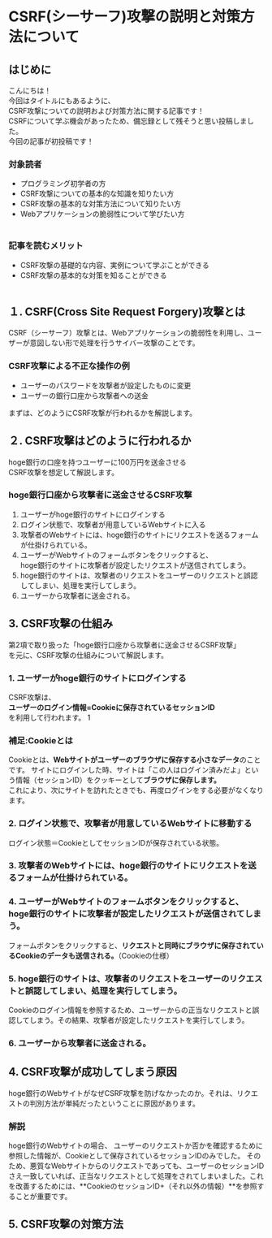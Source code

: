 # CSRF(シーサーフ)攻撃の説明と対策方法について

## はじめに

こんにちは！
<br>今回はタイトルにもあるように、<br>CSRF攻撃についての説明および対策方法に関する記事です！
<br>CSRFについて学ぶ機会があったため、備忘録として残そうと思い投稿しました。
<br>今回の記事が初投稿です！

### 対象読者

- プログラミング初学者の方
- CSRF攻撃についての基本的な知識を知りたい方
- CSRF攻撃の基本的な対策方法について知りたい方
- Webアプリケーションの脆弱性について学びたい方
  <br>
  <br>

### 記事を読むメリット

- CSRF攻撃の基礎的な内容、実例について学ぶことができる
- CSRF攻撃の基本的な対策を知ることができる
  <br>
  <br>

## １. CSRF(Cross Site Request Forgery)攻撃とは

CSRF（シーサーフ）攻撃とは、Webアプリケーションの脆弱性を利用し、ユーザーが意図しない形で処理を行うサイバー攻撃のことです。

### CSRF攻撃による不正な操作の例

- ユーザーのパスワードを攻撃者が設定したものに変更
- ユーザーの銀行口座から攻撃者への送金

まずは、どのようにCSRF攻撃が行われるかを解説します。

## ２. CSRF攻撃はどのように行われるか

hoge銀行の口座を持つユーザーに100万円を送金させる<br>
CSRF攻撃を想定して解説します。

### hoge銀行口座から攻撃者に送金させるCSRF攻撃

1. ユーザーがhoge銀行のサイトにログインする
2. ログイン状態で、攻撃者が用意しているWebサイトに入る
3. 攻撃者のWebサイトには、hoge銀行のサイトにリクエストを送るフォームが仕掛けられている。
4. ユーザーがWebサイトのフォームボタンをクリックすると、<br>hoge銀行のサイトに攻撃者が設定したリクエストが送信されてしまう。
5. hoge銀行のサイトは、攻撃者のリクエストをユーザーのリクエストと誤認してしまい、処理を実行してしまう。
6. ユーザーから攻撃者に送金される。

## 3. CSRF攻撃の仕組み

第2項で取り扱った「hoge銀行口座から攻撃者に送金させるCSRF攻撃」<br>を元に、CSRF攻撃の仕組みについて解説します。

### 1. ユーザーがhoge銀行のサイトにログインする
CSRF攻撃は、<br>
**ユーザーのログイン情報=Cookieに保存されているセッションID**<br>
を利用して行われます。
1
### 補足:Cookieとは
Cookieとは、**Webサイトがユーザーのブラウザに保存する小さなデータ**のことです。
サイトにログインした時、サイトは「この人はログイン済みだよ」という情報（セッションID）をクッキーとして**ブラウザに保存します。**<br>これにより、次にサイトを訪れたときでも、再度ログインをする必要がなくなります。
### 2. ログイン状態で、攻撃者が用意しているWebサイトに移動する
ログイン状態＝CookieとしてセッションIDが保存されている状態。
### 3. 攻撃者のWebサイトには、hoge銀行のサイトにリクエストを送るフォームが仕掛けられている。

### 4. ユーザーがWebサイトのフォームボタンをクリックすると、<br>hoge銀行のサイトに攻撃者が設定したリクエストが送信されてしまう。
フォームボタンをクリックすると、**リクエストと同時にブラウザに保存されているCookieのデータも送信される。**（Cookieの仕様）

### 5. hoge銀行のサイトは、攻撃者のリクエストをユーザーのリクエストと誤認してしまい、処理を実行してしまう。
Cookieのログイン情報を参照するため、ユーザーからの正当なリクエストと誤認してしまう。その結果、攻撃者が設定したリクエストを実行してしまう。
### 6. ユーザーから攻撃者に送金される。
## 4. CSRF攻撃が成功してしまう原因
hoge銀行のWebサイトがなぜCSRF攻撃を防げなかったのか。それは、リクエストの判別方法が単純だったということに原因があります。
### 解説
hoge銀行のWebサイトの場合、
ユーザーのリクエストか否かを確認するために参照した情報が、Cookieとして保存されているセッションIDのみでした。
そのため、悪質なWebサイトからのリクエストであっても、ユーザーのセッションIDさえ一致していれば、正当なリクエストとして処理をされてしまいました。これを改善するためには、**CookieのセッションID+（それ以外の情報）**を参照することが重要です。



## 5. CSRF攻撃の対策方法



